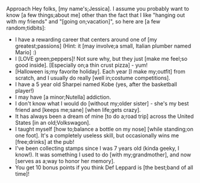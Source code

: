 Approach Hey folks, [my name's;Jessica]. I assume you probably want to know [a few things;about me] other than the fact that I like "hanging out with my friends" and "[going on;vacation]", so here are [a few random;tidbits]:

- I have a rewarding career that centers around one of [my greatest;passions] (Hint: it [may involve;a small, Italian plumber named Mario] :) 
- I [LOVE green;peppers]! Not sure why, but they just [make me feel;so good inside]. [Especially on;a thin crust pizza] - yum! 
- [Halloween is;my favorite holiday]. Each year [I make my;outfit] from scratch, and I usually do really [well in;costume competitions].
- I have a 5 year old Sharpei named Kobe (yes, after the basketball player!) 
- I may have [a minor;Nutella] addiction.
- I don't know what I would do [without my;older sister] - she's my best friend and [keeps me;sane] [when life;gets crazy].
- It has always been a dream of mine [to do a;road trip] across the United States [in an old;Volkswagon]. 
- I taught myself [how to;balance a bottle on my nose] [while standing;on one foot]. It's a completely useless skill, but occasionally wins me [free;drinks] at the pub!
- I've been collecting stamps since I was 7 years old (kinda geeky, I know!). It was something I used to do [with my;grandmother], and now [serves as a;way to honor her memory].
- You get 10 bonus points if you think Def Leppard is [the best;band of all time]! 
